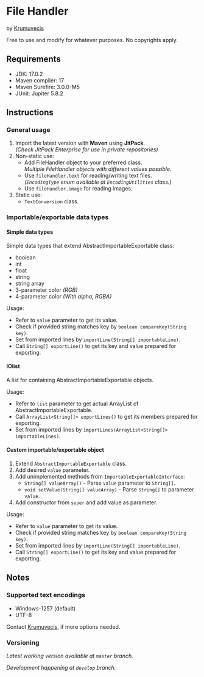 <h1>File Handler</h1>

by [Krumuvecis](https://github.com/Krumuvecis)

Free to use and modify for whatever purposes. No copyrights apply.


<h2>Requirements</h2>

* JDK: 17.0.2
* Maven compiler: 17
* Maven Surefire: 3.0.0-M5
* JUnit: Jupiter 5.8.2


<h2>Instructions</h2>

<h3>General usage</h3>

1. Import the latest version with <b>Maven</b> using <b>JitPack</b>.
<br><i>(Check JitPack Enterprise for use in private repositories)</i>
2. Non-static use:
   * Add FileHandler object to your preferred class.
   <br><i>Multiple FileHandler objects with different values possible.</i>
   * Use `fileHandler.text` for reading/writing text files.
   <br><i>(`EncodingType` enum available at `EncodingUtilities` class.)</i>
   * Use `fileHandler.image` for reading images.
3. Static use:
   * `TextConversion` class.


<h3>Importable/exportable data types</h3>

<h4>Simple data types</h4>

Simple data types that extend AbstractImportableExportable class:
* boolean
* int
* float
* string
* string array
* 3-parameter color <i>(RGB)</i>
* 4-parameter color <i>(With alpha, RGBA)</i>

Usage:
* Refer to `value` parameter to get its value.
* Check if provided string matches key by `boolean compareKey(String key)`.
* Set from imported lines by `importLine(String[] importableLine)`.
* Call `String[] exportLine()` to get its key and value prepared for exporting.


<h4>IOlist</h4>

A list for containing AbstractImportableExportable objects.

Usage:
* Refer to `list` parameter to get actual ArrayList of AbstractImportableExportable.
* Call `ArrayList<String[]> exportLines()` to get its members prepared for exporting.
* Set from imported lines by `importLines(ArrayList<String[]> importableLines)`.


<h4>Custom importable/exportable object</h4>

1. Extend `AbstractImportableExportable` class.
2. Add desired `value` parameter.
3. Add unimplemented methods from `ImportableExportableInterface`:
   * `String[] valueArray()` - Parse `value` parameter to `String[]`.
   * `void setValue(String[] valueArray)` - Parse `String[]` to parameter `value`.
5. Add constructor from `super` and add value as parameter.

Usage:
* Refer to `value` parameter to get its value.
* Check if provided string matches key by `boolean compareKey(String key)`.
* Set from imported lines by `importLine(String[] importableLine)`.
* Call `String[] exportLine()` to get its key and value prepared for exporting.

<h2>Notes</h2>

<h3>Supported text encodings</h3>

* Windows-1257 (default)
* UTF-8

Contact [Krumuvecis](https://github.com/Krumuvecis), if more options needed.


<h3>Versioning</h3>


<i>Latest working version available at `master` branch.</i>

<i>Development happening at `develop` branch.</i>